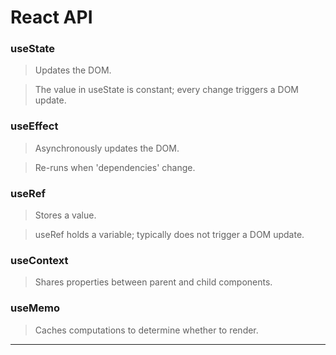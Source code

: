 # React API

### useState

> Updates the DOM.

> The value in useState is constant; every change triggers a DOM update.

### useEffect

> Asynchronously updates the DOM.

> Re-runs when 'dependencies' change.

### useRef

> Stores a value.

> useRef holds a variable; typically does not trigger a DOM update.

### useContext

> Shares properties between parent and child components.

### useMemo

> Caches computations to determine whether to render.

---